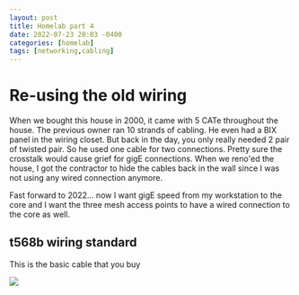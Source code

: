 ```yaml
---
layout: post
title: Homelab part 4
date: 2022-07-23 20:03 -0400
categories: [homelab] 
tags: [networking,cabling]
---
```


# Re-using the old wiring

When we bought this house in 2000, it came with 5 CATe throughout the house. The previous owner ran 10 strands of cabling. He even had a BIX panel in the wiring closet. But back in the day, you only really needed 2 pair of twisted pair. So he used one cable for two connections. Pretty sure the crosstalk would cause grief for gigE connections. When we reno'ed the house, I got the contractor to hide the cables back in the wall since I was not using any wired connection anymore. 

Fast forward to 2022... now I want gigE speed from my workstation to the core and I want the three mesh access points to have a wired connection to the core as well. 

## t568b wiring standard
This is the basic cable that you buy

<a href="https://https://www.cctvkits.co.uk/images/thumbnails/400/400/blog/10/standard-pinout.jpg.jpg" > <img src="https://www.cctvkits.co.uk/images/thumbnails/400/400/blog/10/standard-pinout.jpg.jpg" >